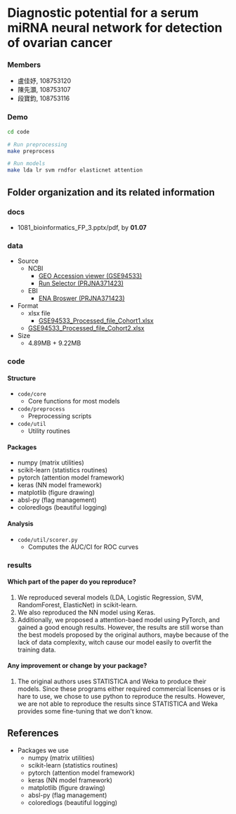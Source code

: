 # Diagnostic potential for a serum miRNA neural network for detection of ovarian cancer
### Members
* 盧佳妤, 108753120
* 陳先灝, 108753107
* 段寶鈞, 108753116

### Demo
```bash
cd code

# Run preprocessing
make preprocess

# Run models
make lda lr svm rndfor elasticnet attention
```

## Folder organization and its related information

### docs
* 1081_bioinformatics_FP_3.pptx/pdf, by **01.07**


### data
- Source
	- NCBI
		- [GEO Accession viewer (GSE94533)](https://www.ncbi.nlm.nih.gov/geo/query/acc.cgi?acc=GSE94533)
		- [Run Selector (PRJNA371423)](https://www.ncbi.nlm.nih.gov/Traces/study/?acc=PRJNA371423)
	- EBI
		- [ENA Broswer (PRJNA371423)](https://www.ebi.ac.uk/ena/browser/view/PRJNA371423)
- Format
	- xlsx file
		- [GSE94533_Processed_file_Cohort1.xlsx](https://www.ncbi.nlm.nih.gov/geo/download/?acc=GSE94533&format=file&file=GSE94533%5FProcessed%5Ffile%5FCohort1%2Exlsx%2Egz)
  	- [GSE94533_Processed_file_Cohort2.xlsx](https://www.ncbi.nlm.nih.gov/geo/download/?acc=GSE94533&format=file&file=GSE94533%5FProcessed%5Ffile%5FCohort2%2Exlsx%2Egz)
- Size
	- 4.89MB + 9.22MB



### code

#### Structure
- `code/core`
	- Core functions for most models
- `code/preprocess`
	- Preprocessing scripts
- `code/util`
	- Utility routines

#### Packages
- numpy (matrix utilities)
- scikit-learn (statistics routines)
- pytorch (attention model framework)
- keras (NN model framework)
- matplotlib (figure drawing)
- absl-py (flag management)
- coloredlogs (beautiful logging)

#### Analysis
- `code/util/scorer.py`
	- Computes the AUC/CI for ROC curves

### results
#### Which part of the paper do you reproduce?
1. We reproduced several models (LDA, Logistic Regression, SVM, RandomForest, ElasticNet) in scikit-learn.
1. We also reproduced the NN model using Keras.
1. Additionally, we proposed a attention-baed model using PyTorch, and gained a good enough results. However, the results are still worse than the best models proposed by the original authors, maybe because of the lack of data complexity, witch cause our model easily to overfit the training data.

#### Any improvement or change by your package?
1. The original authors uses STATISTICA and Weka to produce their models. Since these programs either required commercial licenses or is hare to use, we chose to use python to reproduce the results. However, we are not able to reproduce the results since STATISTICA and Weka provides some fine-tuning that we don't know.

## References
* Packages we use
	- numpy (matrix utilities)
	- scikit-learn (statistics routines)
	- pytorch (attention model framework)
	- keras (NN model framework)
	- matplotlib (figure drawing)
	- absl-py (flag management)
	- coloredlogs (beautiful logging)
